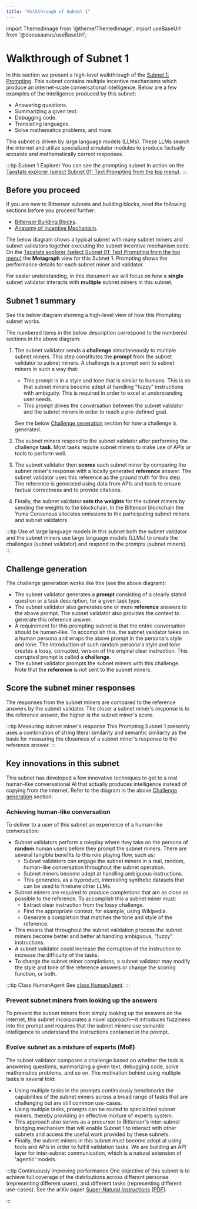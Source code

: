 ```yaml
---
title: "Walkthrough of Subnet 1"
---
```


import ThemedImage from '@theme/ThemedImage';
import useBaseUrl from '@docusaurus/useBaseUrl';

# Walkthrough of Subnet 1

In this section we present a high-level walkthrough of the [Subnet 1: Prompting](https://github.com/opentensor/prompting/tree/main). This subnet contains multiple incentive mechanisms which produce an internet-scale conversational intelligence. Below are a few examples of the intelligence produced by this subnet:

- Answering questions.
- Summarizing a given text.
- Debugging code. 
- Translating languages.
- Solve mathematics problems, and more.

This subnet is driven by large language models (LLMs). These LLMs search the internet and utilize specialized simulator modules to produce factually accurate and mathematically correct responses. 

:::tip Subnet 1 Explorer
You can see the prompting subnet in action on the [Taostats explorer (select Subnet 01: Text Prompting from the top menu)](https://taostats.io/). 
:::

## Before you proceed

If you are new to Bittensor subnets and building blocks, read the following sections before you proceed further:

- [Bittensor Building Blocks](../learn/bittensor-building-blocks).
- [Anatomy of Incentive Mechanism](../learn/anatomy-of-incentive-mechanism).

The below diagram shows a typical subnet with many subnet miners and subnet validators together executing the subnet incentive mechanism code. On the [Taostats explorer (select Subnet 01: Text Prompting from the top menu)](https://taostats.io/) the **Metagraph** view for this Subnet 1: Prompting shows the performance details for each subnet miner and validator. 

For easier understanding, in this document we will focus on how a **single** subnet validator interacts with **multiple** subnet miners in this subnet. 

<center id="bittensor-img">
<ThemedImage
alt="1-Prompting Walkthrough"
sources={{
    light: useBaseUrl('/img/docs/1-prompting-subnet-walkthrough.svg'),
    dark: useBaseUrl('/img/docs/dark-1-prompting-subnet-walkthrough.svg'),
  }}
style={{width: 600}}
/>
</center>

## Subnet 1 summary

See the below diagram showing a high-level view of how this Prompting subnet works. 

<center>
<ThemedImage
alt="Prompting Subnet 1 Big Picture"
sources={{
    light: useBaseUrl('/img/docs/2-prompting-subnet-high-level.svg'),
    dark: useBaseUrl('/img/docs/dark-2-prompting-subnet-high-level.svg'),
  }}
style={{width: 750}}
/>
</center>

The numbered items in the below description correspond to the numbered sections in the above diagram:

1. The subnet validator sends a **challenge** simultaneously to multiple subnet miners. This step constitutes the **prompt** from the subnet validator to subnet miners. A challenge is a prompt sent to subnet miners in such a way that:
   - This prompt is in a style and tone that is similar to humans. This is so that subnet miners become adept at handling "fuzzy" instructions with ambiguity. This is required in order to excel at understanding user needs.
   - This prompt drives the conversation between the subnet validator and the subnet miners in order to reach a pre-defined goal. 

    See the below [Challenge generation](#challenge-generation) section for how a challenge is generated. 
2. The subnet miners respond to the subnet validator after performing the challenge **task**. Most tasks require subnet miners to make use of APIs or tools to perform well.
3. The subnet validator then **scores** each subnet miner by comparing the subnet miner's response with a locally generated **reference** answer. The subnet validator uses this reference as the ground truth for this step. The reference is generated using data from APIs and tools to ensure factual correctness and to provide citations.
4. Finally, the subnet validator **sets the weights** for the subnet miners by sending the weights to the blockchain. In the Bittensor blockchain the Yuma Consensus allocates emissions to the participating subnet miners and subnet validators. 

:::tip Use of large language models 
In this subnet both the subnet validator and the subnet miners use large language models (LLMs) to create the challenges (subnet validator) and respond to the prompts (subnet miners).
:::

## Challenge generation

<center>
<ThemedImage
alt="Prompting Subnet 1 Big Picture"
sources={{
    light: useBaseUrl('/img/docs/3-prompting-subnet1-key-innovation.svg'),
    dark: useBaseUrl('/img/docs/dark-3-prompting-subnet1-key-innovation.svg'),
  }}
style={{width: 600}}
/>
</center>

The challenge generation works like this (see the above diagram):

- The subnet validator generates a **prompt** consisting of a clearly stated question or a task description, for a given task type. 
- The subnet validator also generates one or more **reference** answers to the above prompt. The subnet validator also provides the context to generate this reference answer.
- A requirement for this prompting subnet is that the entire conversation should be human-like. To accomplish this, the subnet validator takes on a human persona and wraps the above prompt in the persona's style and tone. The introduction of such random persona's style and tone creates a lossy, corrupted, version of the original clear instruction. This corrupted prompt is called a **challenge**. 
- The subnet validator prompts the subnet miners with this challenge. Note that the **reference** is not sent to the subnet miners.

## Score the subnet miner responses

The responses from the subnet miners are compared to the reference answers by the subnet validator. The closer a subnet miner's response is to the reference answer, the higher is the subnet miner's score. 

:::tip Measuring subnet miner's response
This Prompting Subnet 1 presently uses a combination of string literal similarity and semantic similarity as the basis for measuring the closeness of a subnet miner's response to the reference answer. 
:::

## Key innovations in this subnet

This subnet has developed a few innovative techniques to get to a real human-like conversational AI that actually produces intelligence instead of copying from the internet. Refer to the diagram in the above [Challenge generation](#challenge-generation) section:

### Achieving human-like conversation

To deliver to a user of this subnet an experience of a human-like conversation:

- Subnet validators perform a roleplay where they take on the persona of **random** human users before they prompt the subnet miners. There are several tangible benefits to this role playing flow, such as: 
  - Subnet validators can engage the subnet miners in a real, random, human-like conversation throughout the subnet operation.
  - Subnet miners become adept at handling ambiguous instructions.
  - This generates, as a byproduct, interesting synthetic datasets that can be used to finetune other LLMs.
- Subnet miners are required to produce completions that are as close as possible to the reference. To accomplish this a subnet miner must:
  - Extract clear instruction from the lossy challenge.
  - Find the appropriate context, for example, using Wikipedia. 
  - Generate a completion that matches the tone and style of the reference.
- This means that throughout the subnet validation process the subnet miners become better and better at handling ambiguous, "fuzzy" instructions. 
- A subnet validator could increase the corruption of the instruction to increase the difficulty of the tasks.
- To change the subnet miner completions, a subnet validator may modify the style and tone of the reference answers or change the scoring function, or both.


:::tip Class HumanAgent
See [class HumanAgent](https://github.com/opentensor/prompting/blob/main/prompting/agent.py#L30).
:::

### Prevent subnet miners from looking up the answers

To prevent the subnet miners from simply looking up the answers on the internet, this subnet incorporates a novel approach&mdash;it introduces fuzziness into the prompt and requires that the subnet miners use semantic intelligence to understand the instructions contained in the prompt.

### Evolve subnet as a mixture of experts (MoE)

The subnet validator composes a challenge based on whether the task is answering questions, summarizing a given text, debugging code, solve mathematics problems, and so on. The motivation behind using multiple tasks is several fold:

- Using multiple tasks in the prompts continuously benchmarks the capabilities of the subnet miners across a broad range of tasks that are challenging but are still common use-cases. 
- Using multiple tasks, prompts can be routed to specialized subnet miners, thereby providing an effective mixture of experts system.
- This approach also serves as a precursor to Bittensor's inter-subnet bridging mechanism that will enable Subnet 1 to interact with other subnets and access the useful work provided by these subnets. 
- Finally, the subnet miners in this subnet must become adept at using tools and APIs in order to fulfill validation tasks. We are building an API layer for inter-subnet communication, which is a natural extension of 'agentic' models.

:::tip Continuously improving performance
One objective of this subnet is to achieve full coverage of the distributions across different personas (representing different users), and different tasks (representing different use-cases). See the arXiv paper [Super-Natural Instructions](https://arxiv.org/abs/2204.07705) [(PDF)](https://arxiv.org/pdf/2204.07705.pdf).

:::


